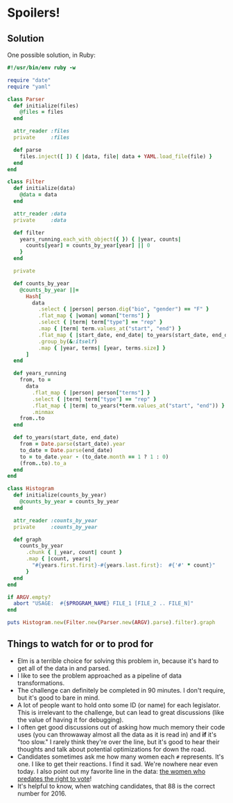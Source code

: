 # Spoilers!

## Solution

One possible solution, in Ruby:

```ruby
#!/usr/bin/env ruby -w

require "date"
require "yaml"

class Parser
  def initialize(files)
    @files = files
  end

  attr_reader :files
  private     :files

  def parse
    files.inject([ ]) { |data, file| data + YAML.load_file(file) }
  end
end

class Filter
  def initialize(data)
    @data = data
  end

  attr_reader :data
  private     :data

  def filter
    years_running.each_with_object({ }) { |year, counts|
      counts[year] = counts_by_year[year] || 0
    }
  end

  private

  def counts_by_year
    @counts_by_year ||=
      Hash[
        data
          .select { |person| person.dig("bio", "gender") == "F" }
          .flat_map { |woman| woman["terms"] }
          .select { |term| term["type"] == "rep" }
          .map { |term| term.values_at("start", "end") }
          .flat_map { |start_date, end_date| to_years(start_date, end_date) }
          .group_by(&:itself)
          .map { |year, terms| [year, terms.size] }
      ]
  end

  def years_running
    from, to =
      data
        .flat_map { |person| person["terms"] }
        .select { |term| term["type"] == "rep" }
        .flat_map { |term| to_years(*term.values_at("start", "end")) }
        .minmax
    from..to
  end

  def to_years(start_date, end_date)
    from = Date.parse(start_date).year
    to_date = Date.parse(end_date)
    to = to_date.year - (to_date.month == 1 ? 1 : 0)
    (from..to).to_a
  end
end

class Histogram
  def initialize(counts_by_year)
    @counts_by_year = counts_by_year
  end

  attr_reader :counts_by_year
  private     :counts_by_year

  def graph
    counts_by_year
      .chunk { |_year, count| count }
      .map { |count, years|
        "#{years.first.first}-#{years.last.first}:  #{'#' * count}"
      }
  end
end

if ARGV.empty?
  abort "USAGE:  #{$PROGRAM_NAME} FILE_1 [FILE_2 .. FILE_N]"
end

puts Histogram.new(Filter.new(Parser.new(ARGV).parse).filter).graph
```

## Things to watch for or to prod for

* Elm is a terrible choice for solving this problem in, because it's
  hard to get all of the data in and parsed.
* I like to see the problem approached as a pipeline of data
  transformations.
* The challenge can definitely be completed in 90 minutes.  I don't
  require, but it's good to bare in mind.
* A lot of people want to hold onto some ID (or name) for each
  legislator.  This is irrelevant to the challenge, but can lead to
  great discussions (like the value of having it for debugging).
* I often get good discussions out of asking how much memory their code
  uses (you can throwaway almost all the data as it is read in) and
  **if** it's "too slow."  I rarely think they're over the line, but
  it's good to hear their thoughts and talk about potential
  optimizations for down the road.
* Candidates sometimes ask me how many women each `#` represents.  It's
  one.  I like to get their reactions.  I find it sad.  We're nowhere
  near even today.  I also point out my favorite line in the data:  [the
  women who predates the right to
  vote](http://history.house.gov/People/Listing/R/RANKIN,-Jeannette-(R000055)/)!
* It's helpful to know, when watching candidates, that 88 is the correct
  number for 2016.

